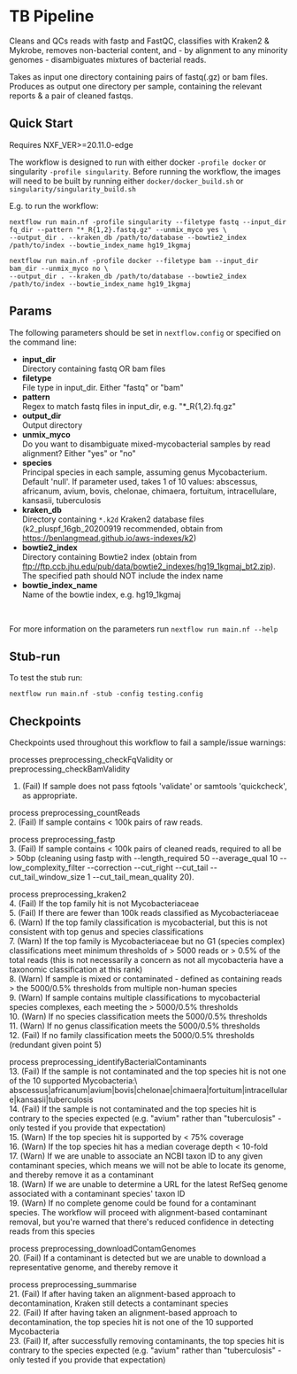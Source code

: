 # TB Pipeline #
  
Cleans and QCs reads with fastp and FastQC, classifies with Kraken2 & Mykrobe, removes non-bacterial content, and - by alignment to any minority genomes - disambiguates mixtures of bacterial reads.

Takes as input one directory containing pairs of fastq(.gz) or bam files.
Produces as output one directory per sample, containing the relevant reports & a pair of cleaned fastqs.

## Quick Start ## 
Requires NXF_VER>=20.11.0-edge

The workflow is designed to run with either docker `-profile docker` or singularity `-profile singularity`. Before running the workflow, the images will need to be built by running either `docker/docker_build.sh` or  `singularity/singularity_build.sh` 

E.g. to run the workflow:
```
nextflow run main.nf -profile singularity --filetype fastq --input_dir fq_dir --pattern "*_R{1,2}.fastq.gz" --unmix_myco yes \
--output_dir . --kraken_db /path/to/database --bowtie2_index /path/to/index --bowtie_index_name hg19_1kgmaj

nextflow run main.nf -profile docker --filetype bam --input_dir bam_dir --unmix_myco no \
--output_dir . --kraken_db /path/to/database --bowtie2_index /path/to/index --bowtie_index_name hg19_1kgmaj
```

## Params ##
The following parameters should be set in `nextflow.config` or specified on the command line:

* **input_dir**<br /> 
Directory containing fastq OR bam files
* **filetype**<br />
File type in input_dir. Either "fastq" or "bam"
* **pattern**<br />
Regex to match fastq files in input_dir, e.g. "*_R{1,2}.fq.gz"
* **output_dir**<br />
Output directory
* **unmix_myco**<br />
Do you want to disambiguate mixed-mycobacterial samples by read alignment? Either "yes" or "no"
* **species**<br />
Principal species in each sample, assuming genus Mycobacterium. Default 'null'. If parameter used, takes 1 of 10 values: abscessus, africanum, avium, bovis, chelonae, chimaera, fortuitum, intracellulare, kansasii, tuberculosis
* **kraken_db**<br />
Directory containing `*.k2d` Kraken2 database files (k2_pluspf_16gb_20200919 recommended, obtain from https://benlangmead.github.io/aws-indexes/k2)
* **bowtie2_index**<br />
Directory containing Bowtie2 index (obtain from ftp://ftp.ccb.jhu.edu/pub/data/bowtie2_indexes/hg19_1kgmaj_bt2.zip). The specified path should NOT include the index name
* **bowtie_index_name**<br />
Name of the bowtie index, e.g. hg19_1kgmaj<br />
<br />

For more information on the parameters run `nextflow run main.nf --help`

## Stub-run ##
To test the stub run:
```
nextflow run main.nf -stub -config testing.config
```

## Checkpoints ##
Checkpoints used throughout this workflow to fail a sample/issue warnings:
 
 processes preprocessing_checkFqValidity or preprocessing_checkBamValidity
 1. (Fail) If sample does not pass fqtools 'validate' or samtools 'quickcheck', as appropriate.
 
 process preprocessing_countReads\
 2. (Fail) If sample contains < 100k pairs of raw reads.
 
 process preprocessing_fastp\
 3. (Fail) If sample contains < 100k pairs of cleaned reads, required to all be > 50bp (cleaning using fastp with --length_required 50 --average_qual 10 --low_complexity_filter --correction --cut_right --cut_tail --cut_tail_window_size 1 --cut_tail_mean_quality 20).

 process preprocessing_kraken2\
 4. (Fail) If the top family hit is not Mycobacteriaceae\
 5. (Fail) If there are fewer than 100k reads classified as Mycobacteriaceae \
 6. (Warn) If the top family classification is mycobacterial, but this is not consistent with top genus and species classifications\
 7. (Warn) If the top family is Mycobacteriaceae but no G1 (species complex) classifications meet minimum thresholds of > 5000 reads or > 0.5% of the total reads (this is not necessarily a concern as not all mycobacteria have a taxonomic classification at this rank) \
 8. (Warn) If sample is mixed or contaminated - defined as containing reads > the 5000/0.5% thresholds from multiple non-human species\
 9. (Warn) If sample contains multiple classifications to mycobacterial species complexes, each meeting the > 5000/0.5% thresholds\
 10. (Warn) If no species classification meets the 5000/0.5% thresholds\
 11. (Warn) If no genus classification meets the 5000/0.5% thresholds\
 12. (Fail) If no family classification meets the 5000/0.5% thresholds (redundant given point 5)
 
 process preprocessing_identifyBacterialContaminants\
 13. (Fail) If the sample is not contaminated and the top species hit is not one of the 10 supported Mycobacteria:\ abscessus|africanum|avium|bovis|chelonae|chimaera|fortuitum|intracellulare|kansasii|tuberculosis\
 14. (Fail) If the sample is not contaminated and the top species hit is contrary to the species expected (e.g. "avium" rather than "tuberculosis" - only tested if you provide that expectation)\
 15. (Warn) If the top species hit is supported by < 75% coverage\
 16. (Warn) If the top species hit has a median coverage depth < 10-fold\
 17. (Warn) If we are unable to associate an NCBI taxon ID to any given contaminant species, which means we will not be able to locate its genome, and thereby remove it as a contaminant\
 18. (Warn) If we are unable to determine a URL for the latest RefSeq genome associated with a contaminant species' taxon ID\
 19. (Warn) If no complete genome could be found for a contaminant species. The workflow will proceed with alignment-based contaminant removal, but you're warned that there's reduced confidence in detecting reads from this species
 
 process preprocessing_downloadContamGenomes\
 20. (Fail) If a contaminant is detected but we are unable to download a representative genome, and thereby remove it
 
 process preprocessing_summarise\
 21. (Fail) If after having taken an alignment-based approach to decontamination, Kraken still detects a contaminant species\
 22. (Fail) If after having taken an alignment-based approach to decontamination, the top species hit is not one of the 10 supported Mycobacteria\
 23. (Fail) If, after successfully removing contaminants, the top species hit is contrary to the species expected (e.g. "avium" rather than "tuberculosis" - only tested if you provide that expectation)


